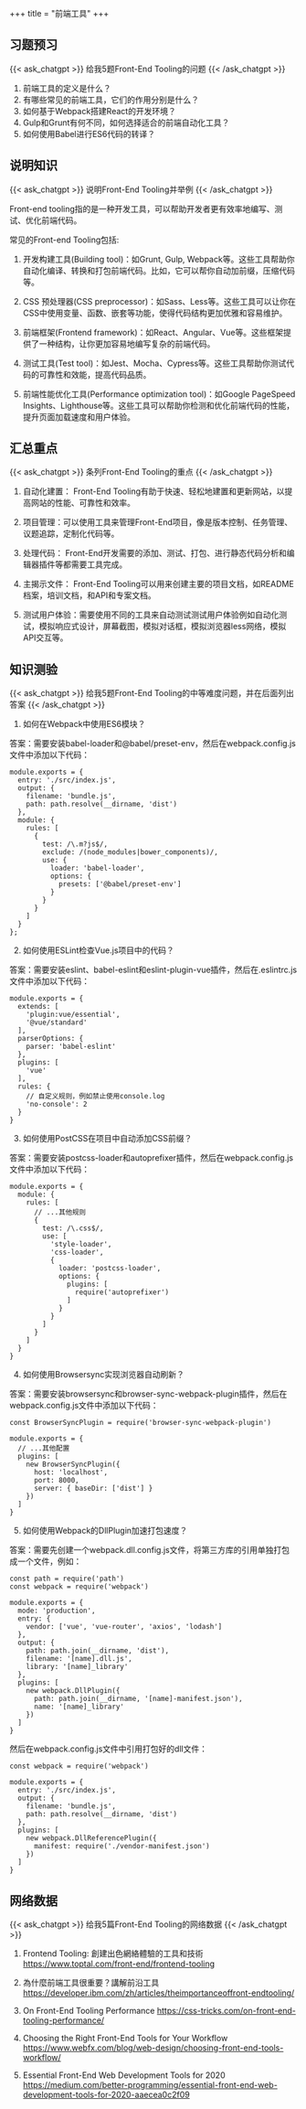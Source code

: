 +++
title = "前端工具"
+++
## 习题预习
{{< ask_chatgpt >}}
给我5题Front-End Tooling的问题
{{< /ask_chatgpt >}}



1. 前端工具的定义是什么？
2. 有哪些常见的前端工具，它们的作用分别是什么？
3. 如何基于Webpack搭建React的开发环境？
4. Gulp和Grunt有何不同，如何选择适合的前端自动化工具？
5. 如何使用Babel进行ES6代码的转译？   

## 说明知识
{{< ask_chatgpt >}}
说明Front-End Tooling并举例
{{< /ask_chatgpt >}}



Front-end tooling指的是一种开发工具，可以帮助开发者更有效率地编写、测试、优化前端代码。

常见的Front-end Tooling包括:

1. 开发构建工具(Building tool)：如Grunt, Gulp, Webpack等。这些工具帮助你自动化编译、转换和打包前端代码。比如，它可以帮你自动加前缀，压缩代码等。

2. CSS 预处理器(CSS preprocessor)：如Sass、Less等。这些工具可以让你在CSS中使用变量、函数、嵌套等功能，使得代码结构更加优雅和容易维护。

3. 前端框架(Frontend framework)：如React、Angular、Vue等。这些框架提供了一种结构，让你更加容易地编写复杂的前端代码。

4. 测试工具(Test tool)：如Jest、Mocha、Cypress等。这些工具帮助你测试代码的可靠性和效能，提高代码品质。

5. 前端性能优化工具(Performance optimization tool)：如Google PageSpeed Insights、Lighthouse等。这些工具可以帮助你检测和优化前端代码的性能，提升页面加载速度和用户体验。   

## 汇总重点
{{< ask_chatgpt >}}
条列Front-End Tooling的重点
{{< /ask_chatgpt >}}



1. 自动化建置： Front-End Tooling有助于快速、轻松地建置和更新网站，以提高网站的性能、可靠性和效率。

2. 项目管理：可以使用工具来管理Front-End项目，像是版本控制、任务管理、议题追踪，定制化代码等。

3. 处理代码： Front-End开发需要的添加、测试、打包、进行静态代码分析和编辑器插件等都需要工具完成。

4. 主揭示文件： Front-End Tooling可以用来创建主要的项目文档，如README档案，培训文档，和API和专案文档。

5. 测试用户体验：需要使用不同的工具来自动测试测试用户体验例如自动化测试，模拟响应式设计，屏幕截图，模拟对话框，模拟浏览器less网络，模拟API交互等。   

## 知识测验
{{< ask_chatgpt >}}
给我5题Front-End Tooling的中等难度问题，并在后面列出答案
{{< /ask_chatgpt >}}



1. 如何在Webpack中使用ES6模块？

答案：需要安装babel-loader和@babel/preset-env，然后在webpack.config.js文件中添加以下代码：

```
module.exports = {
  entry: './src/index.js',
  output: {
    filename: 'bundle.js',
    path: path.resolve(__dirname, 'dist')
  },
  module: {
    rules: [
      {
        test: /\.m?js$/,
        exclude: /(node_modules|bower_components)/,
        use: {
          loader: 'babel-loader',
          options: {
            presets: ['@babel/preset-env']
          }
        }
      }
    ]
  }
};
```

2. 如何使用ESLint检查Vue.js项目中的代码？

答案：需要安装eslint、babel-eslint和eslint-plugin-vue插件，然后在.eslintrc.js文件中添加以下代码：

```
module.exports = {
  extends: [
    'plugin:vue/essential',
    '@vue/standard'
  ],
  parserOptions: {
    parser: 'babel-eslint'
  },
  plugins: [
    'vue'
  ],
  rules: {
    // 自定义规则，例如禁止使用console.log
    'no-console': 2
  }
}
```

3. 如何使用PostCSS在项目中自动添加CSS前缀？

答案：需要安装postcss-loader和autoprefixer插件，然后在webpack.config.js文件中添加以下代码：

```
module.exports = {
  module: {
    rules: [
      // ...其他规则
      {
        test: /\.css$/,
        use: [
          'style-loader',
          'css-loader',
          {
            loader: 'postcss-loader',
            options: {
              plugins: [
                require('autoprefixer')
              ]
            }
          }
        ]
      }
    ]
  }
}
```

4. 如何使用Browsersync实现浏览器自动刷新？

答案：需要安装browsersync和browser-sync-webpack-plugin插件，然后在webpack.config.js文件中添加以下代码：

```
const BrowserSyncPlugin = require('browser-sync-webpack-plugin')

module.exports = {
  // ...其他配置
  plugins: [
    new BrowserSyncPlugin({
      host: 'localhost',
      port: 8000,
      server: { baseDir: ['dist'] }
    })
  ]
}
```

5. 如何使用Webpack的DllPlugin加速打包速度？

答案：需要先创建一个webpack.dll.config.js文件，将第三方库的引用单独打包成一个文件，例如：

```
const path = require('path')
const webpack = require('webpack')

module.exports = {
  mode: 'production',
  entry: {
    vendor: ['vue', 'vue-router', 'axios', 'lodash']
  },
  output: {
    path: path.join(__dirname, 'dist'),
    filename: '[name].dll.js',
    library: '[name]_library'
  },
  plugins: [
    new webpack.DllPlugin({
      path: path.join(__dirname, '[name]-manifest.json'),
      name: '[name]_library'
    })
  ]
}
```

然后在webpack.config.js文件中引用打包好的dll文件：

```
const webpack = require('webpack')

module.exports = {
  entry: './src/index.js',
  output: {
    filename: 'bundle.js',
    path: path.resolve(__dirname, 'dist')
  },
  plugins: [
    new webpack.DllReferencePlugin({
      manifest: require('./vendor-manifest.json')
    })
  ]
}
```   

## 网络数据
{{< ask_chatgpt >}}
给我5篇Front-End Tooling的网络数据
{{< /ask_chatgpt >}}



1. Frontend Tooling: 創建出色網絡體驗的工具和技術
https://www.toptal.com/front-end/frontend-tooling

2. 為什麼前端工具很重要？講解前沿工具
https://developer.ibm.com/zh/articles/theimportanceoffront-endtooling/

3. On Front-End Tooling Performance
https://css-tricks.com/on-front-end-tooling-performance/

4. Choosing the Right Front-End Tools for Your Workflow
https://www.webfx.com/blog/web-design/choosing-front-end-tools-workflow/

5. Essential Front-End Web Development Tools for 2020
https://medium.com/better-programming/essential-front-end-web-development-tools-for-2020-aaecea0c2f09   

